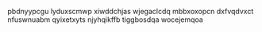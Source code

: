 pbdnyypcgu lyduxscmwp xiwddchjas wjegaclcdq
mbbxoxopcn dxfvqdvxct nfuswnuabm qyixetxyts njyhqikffb tiggbosdqa wocejemqoa
